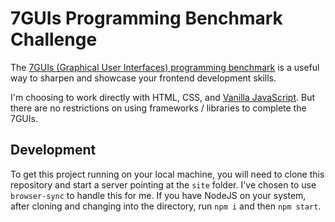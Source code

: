 # 7GUIs Programming Benchmark Challenge

The <a target="_blank" rel="noopenner noreferrer" href="https://eugenkiss.github.io/7guis/">7GUIs (Graphical User Interfaces) programming benchmark</a> is a useful way to sharpen and showcase your frontend development skills.

I'm choosing to work directly with HTML, CSS, and <a target="_blank" rel="noopenner noreferrer" href="http://vanilla-js.com/">Vanilla JavaScript</a>. But there are no restrictions on using frameworks / libraries to complete the 7GUIs.

## Development

To get this project running on your local machine, you will need to clone this repository and start a server pointing at the `site` folder. I've chosen to use `browser-sync` to handle this for me. If you have NodeJS on your system, after cloning and changing into the directory, run `npm i` and then `npm start`.
